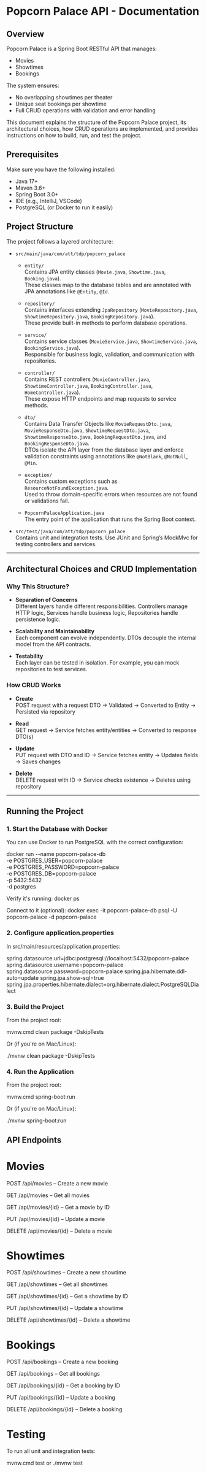 # Popcorn Palace API - Documentation

## Overview

Popcorn Palace is a Spring Boot RESTful API that manages:

- Movies
- Showtimes
- Bookings

The system ensures:

- No overlapping showtimes per theater
- Unique seat bookings per showtime
- Full CRUD operations with validation and error handling

This document explains the structure of the Popcorn Palace project, its architectural choices, how CRUD operations are implemented, and provides instructions on how to build, run, and test the project.

## Prerequisites

Make sure you have the following installed:

- Java 17+
- Maven 3.6+
- Spring Boot 3.0+
- IDE (e.g., IntelliJ, VSCode)
- PostgreSQL (or Docker to run it easily)

## Project Structure

The project follows a layered architecture:

- `src/main/java/com/att/tdp/popcorn_palace`

  - `entity/`  
    Contains JPA entity classes (`Movie.java`, `Showtime.java`, `Booking.java`).  
    These classes map to the database tables and are annotated with JPA annotations like `@Entity`, `@Id`.

  - `repository/`  
    Contains interfaces extending `JpaRepository` (`MovieRepository.java`, `ShowtimeRepository.java`, `BookingRepository.java`).  
    These provide built-in methods to perform database operations.

  - `service/`  
    Contains service classes (`MovieService.java`, `ShowtimeService.java`, `BookingService.java`).  
    Responsible for business logic, validation, and communication with repositories.

  - `controller/`  
    Contains REST controllers (`MovieController.java`, `ShowtimeController.java`, `BookingController.java`, `HomeController.java`).  
    These expose HTTP endpoints and map requests to service methods.

  - `dto/`  
    Contains Data Transfer Objects like `MovieRequestDto.java`, `MovieResponseDto.java`, `ShowtimeRequestDto.java`, `ShowtimeResponseDto.java`, `BookingRequestDto.java`, and `BookingResponseDto.java`.  
    DTOs isolate the API layer from the database layer and enforce validation constraints using annotations like `@NotBlank`, `@NotNull`, `@Min`.

  - `exception/`  
    Contains custom exceptions such as `ResourceNotFoundException.java`.  
    Used to throw domain-specific errors when resources are not found or validations fail.

  - `PopcornPalaceApplication.java`  
    The entry point of the application that runs the Spring Boot context.

- `src/test/java/com/att/tdp/popcorn_palace`  
  Contains unit and integration tests. Use JUnit and Spring’s MockMvc for testing controllers and services.

---

## Architectural Choices and CRUD Implementation

### Why This Structure?

- **Separation of Concerns**  
  Different layers handle different responsibilities. Controllers manage HTTP logic, Services handle business logic, Repositories handle persistence logic.

- **Scalability and Maintainability**  
  Each component can evolve independently. DTOs decouple the internal model from the API contracts.

- **Testability**  
  Each layer can be tested in isolation. For example, you can mock repositories to test services.

### How CRUD Works

- **Create**  
  POST request with a request DTO → Validated → Converted to Entity → Persisted via repository

- **Read**  
  GET request → Service fetches entity/entities → Converted to response DTO(s)

- **Update**  
  PUT request with DTO and ID → Service fetches entity → Updates fields → Saves changes

- **Delete**  
  DELETE request with ID → Service checks existence → Deletes using repository

---

## Running the Project

### 1. Start the Database with Docker

You can use Docker to run PostgreSQL with the correct configuration:

docker run --name popcorn-palace-db \
  -e POSTGRES_USER=popcorn-palace \
  -e POSTGRES_PASSWORD=popcorn-palace \
  -e POSTGRES_DB=popcorn-palace \
  -p 5432:5432 \
  -d postgres

Verify it's running:
docker ps

Connect to it (optional):
docker exec -it popcorn-palace-db psql -U popcorn-palace -d popcorn-palace

### 2. Configure application.properties

In src/main/resources/application.properties:

spring.datasource.url=jdbc:postgresql://localhost:5432/popcorn-palace
spring.datasource.username=popcorn-palace
spring.datasource.password=popcorn-palace
spring.jpa.hibernate.ddl-auto=update
spring.jpa.show-sql=true
spring.jpa.properties.hibernate.dialect=org.hibernate.dialect.PostgreSQLDialect

### 3. Build the Project

From the project root:

mvnw.cmd clean package -DskipTests

Or (if you're on Mac/Linux):

./mvnw clean package -DskipTests

### 4. Run the Application

From the project root:

mvnw.cmd spring-boot:run

Or (if you're on Mac/Linux):

./mvnw spring-boot:run

## API Endpoints

# Movies

POST /api/movies – Create a new movie

GET /api/movies – Get all movies

GET /api/movies/{id} – Get a movie by ID

PUT /api/movies/{id} – Update a movie

DELETE /api/movies/{id} – Delete a movie

# Showtimes

POST /api/showtimes – Create a new showtime

GET /api/showtimes – Get all showtimes

GET /api/showtimes/{id} – Get a showtime by ID

PUT /api/showtimes/{id} – Update a showtime

DELETE /api/showtimes/{id} – Delete a showtime

# Bookings

POST /api/bookings – Create a new booking

GET /api/bookings – Get all bookings

GET /api/bookings/{id} – Get a booking by ID

PUT /api/bookings/{id} – Update a booking

DELETE /api/bookings/{id} – Delete a booking

# Testing

To run all unit and integration tests:

mvnw.cmd test  or   ./mvnw test
